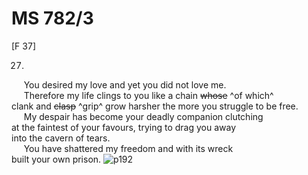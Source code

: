 # MS 782/3

[F 37]

27.

&nbsp;&nbsp;&nbsp;&nbsp;&nbsp;You desired my love and yet you did not love me. \
&nbsp;&nbsp;&nbsp;&nbsp;&nbsp;Therefore my life clings to you like a chain ~~whose~~ ^of which^ \
clank and ~~clasp~~ ^grip^ grow harsher the more you struggle to be free. \
&nbsp;&nbsp;&nbsp;&nbsp;&nbsp;My despair has become your deadly companion clutching \
at the faintest of your favours, trying to drag you away \
into the cavern of tears. \
&nbsp;&nbsp;&nbsp;&nbsp;&nbsp;You have shattered my freedom and with its wreck \
built your own prison.
![p192](MS782_3-192.jpg)
